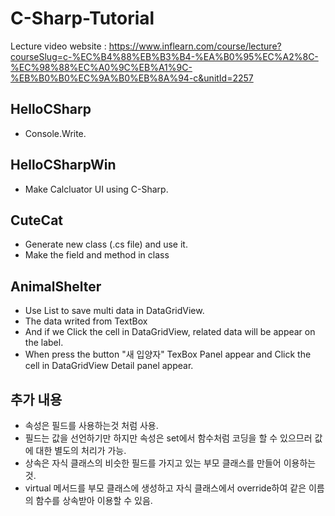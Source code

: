 # C-Sharp-Tutorial
Lecture video website : https://www.inflearn.com/course/lecture?courseSlug=c-%EC%B4%88%EB%B3%B4-%EA%B0%95%EC%A2%8C-%EC%98%88%EC%A0%9C%EB%A1%9C-%EB%B0%B0%EC%9A%B0%EB%8A%94-c&unitId=2257

## HelloCSharp
- Console.Write.

## HelloCSharpWin
- Make Calcluator UI using C-Sharp.

## CuteCat
- Generate new class (.cs file) and use it.
- Make the field and method in class

## AnimalShelter
- Use List to save multi data in DataGridView.
- The data writed from TextBox
- And if we Click the cell in DataGridView, related data will be appear on the label.
- When press the button "새 입양자" TexBox Panel appear and Click the cell in DataGridView Detail panel appear.

## 추가 내용
- 속성은 필드를 사용하는것 처럼 사용.
- 필드는 값을 선언하기만 하지만 속성은 set에서 함수처럼 코딩을 할 수 있으므러 값에 대한 별도의 처리가 가능.
- 상속은 자식 클래스의 비슷한 필드를 가지고 있는 부모 클래스를 만들어 이용하는 것.
- virtual 메서드를 부모 클래스에 생성하고 자식 클래스에서 override하여 같은 이름의 함수를 상속받아 이용할 수 있음. 

